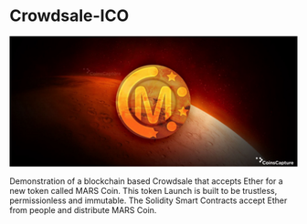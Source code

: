 # Crowdsale-ICO

![marsCoin](Resources/marsCoin_image.png)


Demonstration of a blockchain based Crowdsale that accepts Ether for a new token called MARS Coin. This token Launch is built to be trustless, permissionless and immutable.  The Solidity Smart Contracts accept Ether from people and distribute MARS Coin. 
